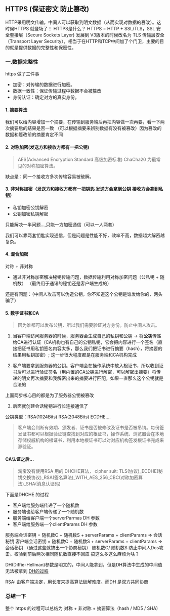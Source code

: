 ## HTTPS (保证密文 防止篡改)

HTTP采用明文传输，中间人可以获取到明文数据（从而实现对数据的篡改）。这时候HTTPS 就登场了！
HTTPS是什么？ HTTPS = HTTP + SSL/TLS，SSL 安全套接层（Secure Sockets Layer) 发展到 V3版本的时候改名为 TLS 传输层安全（Transport Layer Security），相当于在HTTP和TCP中间加了个门卫，主要的目的就是提供数据的完整性和保密性。


### 一.数据完整性

https 做了三件事
* 加密：对传输的数据进行加密。
* 数据一致性：保证传输过程中数据不会被篡改
* 身份认证：确定对方的真实身份。

#### 1. 摘要算法
我们可以给内容增加一个摘要，在传输到服务端后再把内容做一次再要，看一下两次摘要后的结果是否一致
（可以根据摘要来辨别数据有没有被篡改）因为篡改的数据和篡改前的摘要肯定不同

#### 2. 对称加密(发送方和接收方都有一把公钥)
> AES(Advanced Encryption Standard 高级加密标准) ChaCha20 为最常见的对称加密算法。

缺点是：同一个接收方多次传输容易被破解。

#### 3. 非对称加密（发送方和接收方都有一把钥匙 发送方会拿到公钥 接收方会拿到私钥）

- 私钥加密公钥解密
- 公钥加密私钥解密 

只能解决一半问题...,只能一方加密通信（可以一人两套）

我们可以靠两套钥匙实现通信，但是问题是性能不好，效率不高，数据越大解密越复杂。

#### 4. 混合加密
对称 + 非对称
* 通过非对称加密解决秘钥传输问题，数据传输利用对称加密问题（公私钥 + 随机数）
（最终用于通讯的秘钥还是客户端生成的）

还是有问题：（中间人攻击可以伪造公钥，你不知道这个公钥是谁发给你的，两头骗了）

#### 5. 数字证书和CA

> 因为谁都可以发布公钥，所以我们需要验证对方身份。防止中间人攻击。

  1. 当客户端访问服务器的时候，服务器会生成自己的私钥和公钥 -> 将**公钥**传递给CA进行认证（CA机构也有自己的公钥私钥，它会把内容进行一个签名（直接把证书用私钥签名内容太多，那么我们把证书进行摘要（hash），将摘要的结果用私钥加密）; 这一步很大程度都是在服务端和CA机构完成

  2. 客户端要拿到服务器的公钥。客户端会在操作系统中放入根证书，所以收到证书后可以进行验证签名（用内置的CA公钥进行解密，可以解密出摘要）将传递的明文再次摘要和我解密出来的摘要进行匹配，如果一直那么这个公钥就是合法的

  上面两步核心目的都是为了服务器公钥被篡改

  3. 后面就创建会话秘钥进行长连接通信了 
  
  
公钥类型：RSA(1024Bits) RSA(2048Bits) ECDHE....

> 客户端会判断有效期、颁发者、证书是否被修改及证书是否被吊销。每份签发证书都可以根据验证链查找到对应的根证书，操作系统、浏览器会在本地存储权威机构的根证书，利用本地根证书可以对对应机构签发根证书完成来源验证。



#### CA认证之后...

> 淘宝没有使用RSA 用的 DHCHE算法， cipher suit: TLS(协议)_ECDHE(秘钥交换协议)_RSA(签名算法)_WITH_AES_256_CBC(对称加密算法)_SHA(消息认证码)

下面是DHCHE 的过程
- 客户端给服务端传递了一个随机数
- 服务端也给客户端传递了一个随机数
- 服务端给客户端一个serverParmas DH 参数
- 客户端给服务端一个clientParams DH 参数

服务端会话密钥 = 随机数C + 随机数S + serverParams + clientParams => 会话秘钥
客户端会话密钥 = 随机数C + 随机数S + serverParams + clientParams => 会话秘钥
（通过这些就搞出一个协商秘钥）
随机数C/ 随机数S 防止中间人Dos攻击。校验到前后两次相同随机数直接不回应
搞这么多这么麻烦为啥？

DH(Diffie-Hellman)参数是明文的，中间人能拿到，但是DH算法中生成的中间值无法被拿到
[DH的过程](./DH_算法过程.png)


RSA:
由客户端决定，用长度来提高算法破解难度。而DH 是双方共同协商

### 总结一下

整个 https 的过程可以总结为 对称 + 非对称 + 摘要算法（hash / MD5 / SHA)